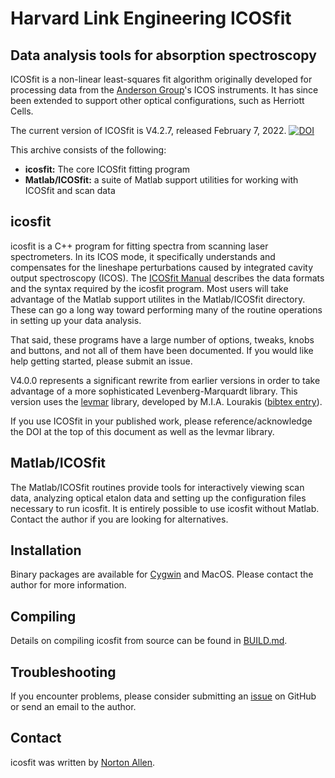 # Harvard Link Engineering ICOSfit
## Data analysis tools for absorption spectroscopy

ICOSfit is a non-linear least-squares fit algorithm originally developed for processing
data from the [Anderson Group](https://www.arp.harvard.edu/)'s ICOS instruments. It has
since been extended to support other optical configurations, such as Herriott Cells.

The current version of ICOSfit is V4.2.7, released February 7, 2022.
[![DOI](https://zenodo.org/badge/202190942.svg)](https://zenodo.org/badge/latestdoi/202190942)

This archive consists of the following:
- **icosfit:** The core ICOSfit fitting program
- **Matlab/ICOSfit:** a suite of Matlab support utilities for working with ICOSfit and scan data

## icosfit
icosfit is a C++ program for fitting spectra from scanning laser spectrometers. In its
ICOS mode, it specifically understands and compensates for the lineshape perturbations
caused by integrated cavity output spectroscopy (ICOS). The [ICOSfit
Manual](https://www.arp.harvard.edu/eng/das/manuals/icosfit.html) describes the data
formats and the syntax required by the icosfit program. Most users will take advantage
of the Matlab support utilites in the Matlab/ICOSfit directory. These can go a long
way toward performing many of the routine operations in setting up your data analysis.

That said, these programs have a large number of options, tweaks, knobs and buttons,
and not all of them have been documented. If you would like help getting started,
please submit an issue.

V4.0.0 represents a significant rewrite from earlier versions in order to take
advantage of a more sophisticated Levenberg-Marquardt library. This version uses
the [levmar](http://users.ics.forth.gr/~lourakis/levmar/) library, developed by
M.I.A. Lourakis ([bibtex entry](http://users.ics.forth.gr/~lourakis/levmar/bibentry.html)).

If you use ICOSfit in your published work, please reference/acknowledge the DOI  at
the top of this document as well as the levmar library.

## Matlab/ICOSfit
The Matlab/ICOSfit routines provide tools for interactively viewing scan data,
analyzing optical etalon data and setting up the configuration files necessary
to run icosfit. It is entirely possible to use icosfit without Matlab. Contact
the author if you are looking for alternatives.

## Installation
Binary packages are available for [Cygwin](https://cygwin.com) and MacOS. Please
contact the author for more information.

## Compiling
Details on compiling icosfit from source can be found in
[BUILD.md](https://github.com/nthallen/icosfit/blob/master/BUILD.md).

## Troubleshooting
If you encounter problems, please consider submitting an
[issue](https://github.com/nthallen/icosfit/issues) on GitHub or send an
email to the author.

## Contact
icosfit was written by [Norton Allen](mailto:allen@huarp.harvard.edu).

